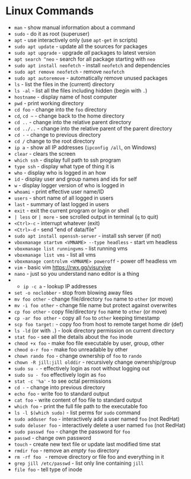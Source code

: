 # Linux Commands

* `man` - show manual information about a command
* `sudo` - do it as root (superuser)
* `apt` - use interactively only (use `apt-get` in scripts)
* `sudo apt update` - update all the sources for packages
* `sudo apt upgrade` - upgrade *all* packages to latest version
* `apt search ^neo` - search for all package starting with `neo`
* `sudo apt install neofetch` - install `neofetch` and dependencies
* `sudo apt remove neofetch` - remove `neofetch`
* `sudo apt autoremove` - automatically remove unused packages
* `ls` - list the files in the (current) directory
* `ls -al` - list all the files including hidden (begin with `.`)
* `hostname` - display name of host computer
* `pwd` - print working directory
* `cd foo` - change into the `foo` directory
* `cd`, `cd ~` - change back to the home directory
* `cd ..` - change into the relative parent directory
* `cd ../..` - change into the relative parent of the parent directory
* `cd -` - change to previous directory
* `cd /` change to the root directory
* `ip a` - show all IP addresses (`ipconfig /all`, on Windows)
* `clear` - clears the screen
* `which ssh` - display full path to ssh program
* `type ssh` - display what type of thing it is
* `who` - display who is logged in an how
* `id` - display user and group names and ids for self
* `w` - display logger version of who is logged in
* `whoami` - print effective user name/ID
* `users` - short name of all logged in users
* `last` - summary of last logged in users
* `exit` - exit the current program or login or shell
* `| less` or `| more` - see scrolled output in terminal (`q` to quit)
* `<Ctrl>-c` - interrupt whatever (exit)
* `<Ctrl>-d` - send "end of data/file"
* `sudo apt install openssh-server` - install ssh server (if not)
* `vboxmanage startvm <VMNAME> --type headless` - start vm headless
* `vboxmanage list runningvms` - list running vms
* `vboxmanage list vms` - list all vms
* `vboxmanage controlvm <VMNAME> poweroff` - power off headless vm
* `vim` - basic vim https://rwx.gg/visurvive
* `nano` - just so you understand nano editor is a thing
* * `ip -c a` - lookup IP addresses
* `set -o noclobber` - stop from blowing away files
* `mv foo other` - change file/directory `foo` name to `other` (or move)
* `mv -i foo other` - change file name but protect against overwrites
* `cp foo other` - copy file/directory `foo` name to `other` (or move)
* `cp -ar foo other` - copy all `foo` to `other` keeping timestamp
* `scp foo target:` - copy foo from host to remote target home dir (def)
* `ls -ld` (or with `.`) - look directory permission on current directory
* `stat foo` - see all the details about the `foo` inode
* `chmod +x foo` - make foo file executable by user, group, other
* `chmod o-r foo` - make foo unreadable by other
* `chown rando foo` - change ownership of `foo` to `rando`
* `chown -R jill:jill olddir` - recursively change ownership/group
* `sudo su -` - effectively login as root without logging out
* `sudo su - foo` effectively login as `foo`
* `stat -c '%a'` - to see octal permissions
* `cd -` - change into previous directory
* `echo foo` - write foo to standard output
* `cat foo` - write content of foo file to standard output
* `which foo` - print the full file path to the executable foo
* `ls -l $(which sudo)` - list perms for `sudo` command
* `sudo adduser foo` - interactively add a user named `foo` (not RedHat)
* `sudo deluser foo` - interactively delete a user named `foo` (not RedHat)
* `sudo passwd foo` - change the password for `foo`
* `passwd` - change own password
* `touch` - create new text file or update last modified time stat
* `rmdir foo` - remove an *empty* `foo` directory
* `rm -rf foo ` - remove directory or file foo and everything in it
* `grep jill /etc/passwd` - list only line containing `jill`
* `file foo` - tell type of inode